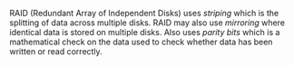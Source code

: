 RAID (Redundant Array of Independent Disks) uses *striping* which is the splitting of data across multiple disks. RAID may also use *mirroring* where identical data is stored on multiple disks. Also uses *parity bits* which is a mathematical check on the data used to check whether data has been written or read correctly. 